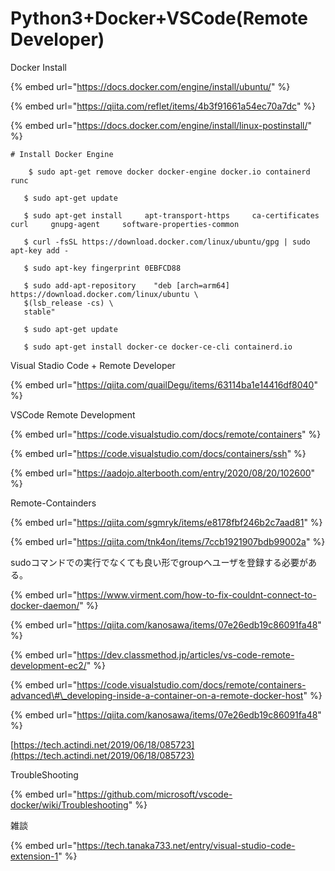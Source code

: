 # Python3+Docker+VSCode\(Remote Developer\)

Docker Install

{% embed url="https://docs.docker.com/engine/install/ubuntu/" %}

{% embed url="https://qiita.com/reflet/items/4b3f91661a54ec70a7dc" %}

{% embed url="https://docs.docker.com/engine/install/linux-postinstall/" %}

```text
# Install Docker Engine
   
    $ sudo apt-get remove docker docker-engine docker.io containerd runc
   
   $ sudo apt-get update
   
   $ sudo apt-get install     apt-transport-https     ca-certificates     curl     gnupg-agent     software-properties-common
   
   $ curl -fsSL https://download.docker.com/linux/ubuntu/gpg | sudo apt-key add -
   
   $ sudo apt-key fingerprint 0EBFCD88
   
   $ sudo add-apt-repository    "deb [arch=arm64] https://download.docker.com/linux/ubuntu \
   $(lsb_release -cs) \
   stable"
   
   $ sudo apt-get update
   
   $ sudo apt-get install docker-ce docker-ce-cli containerd.io
```

Visual Stadio Code + Remote Developer

{% embed url="https://qiita.com/quailDegu/items/63114ba1e14416df8040" %}



VSCode Remote Development

{% embed url="https://code.visualstudio.com/docs/remote/containers" %}

{% embed url="https://code.visualstudio.com/docs/containers/ssh" %}

{% embed url="https://aadojo.alterbooth.com/entry/2020/08/20/102600" %}





Remote-Containders

{% embed url="https://qiita.com/sgmryk/items/e8178fbf246b2c7aad81" %}

{% embed url="https://qiita.com/tnk4on/items/7ccb1921907bdb99002a" %}

sudoコマンドでの実行でなくても良い形でgroupへユーザを登録する必要がある。

{% embed url="https://www.virment.com/how-to-fix-couldnt-connect-to-docker-daemon/" %}

{% embed url="https://qiita.com/kanosawa/items/07e26edb19c86091fa48" %}

{% embed url="https://dev.classmethod.jp/articles/vs-code-remote-development-ec2/" %}



{% embed url="https://code.visualstudio.com/docs/remote/containers-advanced\#\_developing-inside-a-container-on-a-remote-docker-host" %}

{% embed url="https://qiita.com/kanosawa/items/07e26edb19c86091fa48" %}

[https://tech.actindi.net/2019/06/18/085723](https://tech.actindi.net/2019/06/18/085723)  




TroubleShooting

{% embed url="https://github.com/microsoft/vscode-docker/wiki/Troubleshooting" %}



雑談

{% embed url="https://tech.tanaka733.net/entry/visual-studio-code-extension-1" %}




